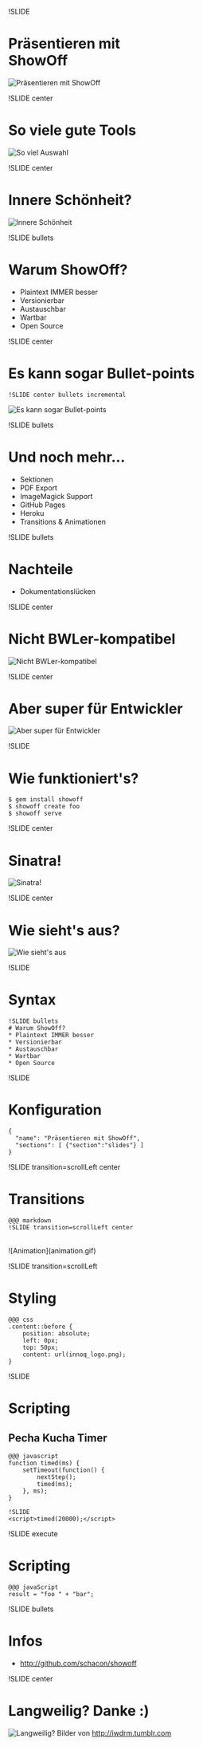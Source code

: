 !SLIDE 
# Präsentieren mit<br>ShowOff
![Präsentieren mit ShowOff](showoff.gif)
<script>timed(20000);</script>

!SLIDE center
# So viele gute Tools
![So viel Auswahl](choose_one.jpg)

!SLIDE center
# Innere Schönheit?
![Innere Schönheit](binary.png)

!SLIDE bullets
# Warum ShowOff?
* Plaintext IMMER besser
* Versionierbar
* Austauschbar
* Wartbar
* Open Source

!SLIDE center
# Es kann sogar Bullet-points
    !SLIDE center bullets incremental
![Es kann sogar Bullet-points](bullets.gif)

!SLIDE bullets
# Und noch mehr...
* Sektionen
* PDF Export
* ImageMagick Support
* GitHub Pages
* Heroku
* Transitions & Animationen

!SLIDE bullets
# Nachteile
* Dokumentationslücken

!SLIDE center
# Nicht BWLer-kompatibel
![Nicht BWLer-kompatibel](bwl.gif)

!SLIDE center
# Aber super für Entwickler
![Aber super für Entwickler](dev_1.gif)

!SLIDE
# Wie funktioniert's?
    $ gem install showoff
    $ showoff create foo
    $ showoff serve
    
!SLIDE center
# Sinatra!
![Sinatra!](sinatra.jpg)

!SLIDE center
# Wie sieht's aus?
![Wie sieht's aus](contents.png)

!SLIDE
# Syntax
    !SLIDE bullets
    # Warum ShowOff?
    * Plaintext IMMER besser
    * Versionierbar
    * Austauschbar
    * Wartbar
    * Open Source
    
!SLIDE
# Konfiguration
    { 
      "name": "Präsentieren mit ShowOff", 
      "sections": [ {"section":"slides"} ]
    }

!SLIDE transition=scrollLeft center
# Transitions
    @@@ markdown
    !SLIDE transition=scrollLeft center
<br>
![Animation](animation.gif)

!SLIDE transition=scrollLeft
# Styling
    @@@ css
    .content::before {
        position: absolute;
        left: 0px;
        top: 50px;
        content: url(innoq_logo.png);
    }

!SLIDE
# Scripting
## Pecha Kucha Timer
    @@@ javascript
    function timed(ms) {
        setTimeout(function() {
            nextStep();
            timed(ms);
        }, ms);
    }

    !SLIDE
    <script>timed(20000);</script>

!SLIDE execute
# Scripting
    @@@ javaScript
    result = "foo " + "bar";

!SLIDE bullets
# Infos
* http://github.com/schacon/showoff

!SLIDE center
# Langweilig? Danke :)
![Langweilig?](lebowsky.gif)
Bilder von http://iwdrm.tumblr.com
